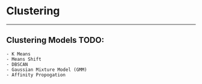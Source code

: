 # Clustering 

---

## Clustering Models TODO:
    - K Means
    - Means Shift
    - DBSCAN
    - Gaussian Mixture Model (GMM)
    - Affinity Propogation



